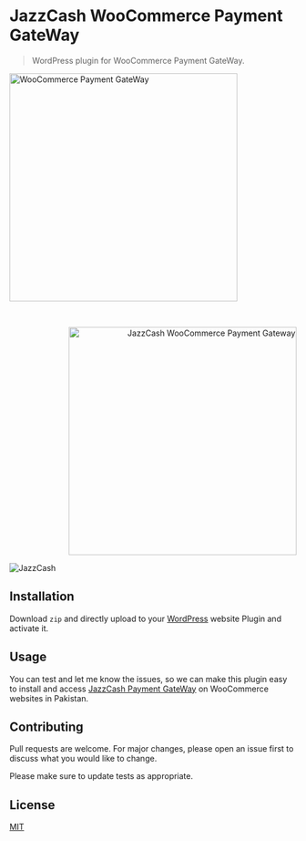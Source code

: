 # JazzCash WooCommerce Payment GateWay

> WordPress plugin for WooCommerce Payment GateWay. 

<p align="left">
  <img width="400" src="https://woocommerce.com/wp-content/themes/woo/images/logo-woocommerce.svg" alt="WooCommerce Payment GateWay"/>
</p>
<br>
<p align="right">
  <img width="400" src="https://www.jazzcash.com.pk/assets/themes/jazzcash/img/mobilink_logo.png" alt="JazzCash WooCommerce Payment Gateway"/>
</p>

![JazzCash]()

## Installation
Download ```zip``` and directly upload to your [WordPress](https://wordpress.org) website Plugin and activate it.

## Usage
You can test and let me know the issues, so we can make this plugin easy to install and access [JazzCash Payment GateWay](https://sandbox.jazzcash.com.pk/Sandbox) on WooCommerce websites in Pakistan.

## Contributing
Pull requests are welcome. For major changes, please open an issue first to discuss what you would like to change.

Please make sure to update tests as appropriate.

## License
[MIT](https://choosealicense.com/licenses/mit/)